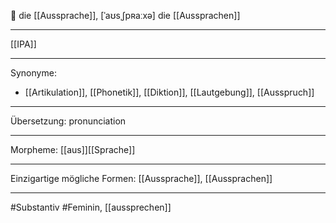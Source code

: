 🔴 die [[Aussprache]], [ˈaʊsˌʃpʀaːxə]
die [[Aussprachen]]

---

[[IPA]]

---

Synonyme:

- [[Artikulation]], [[Phonetik]], [[Diktion]], [[Lautgebung]], [[Ausspruch]]

---

Übersetzung: pronunciation

---

Morpheme:
[[aus]][[Sprache]]

---

Einzigartige mögliche Formen: [[Aussprache]], [[Aussprachen]]

---

#Substantiv #Feminin, [[aussprechen]]
